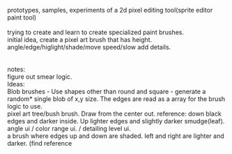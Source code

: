 prototypes, samples, experiments of a 2d pixel editing tool(sprite editor paint tool)
<br><br>
trying to create and learn to create specialized paint brushes.<br>
initial idea, create a pixel art brush that has height. angle/edge/higlight/shade/move speed/slow add details.<br>
<br><br>
notes:<br>
figure out smear logic.
<br>
Ideas:<br>
Blob brushes - Use shapes other than round and square - generate a random* single blob of x,y size. The edges are read as a array for the brush logic to use.<br>
pixel art tree/bush brush. Draw from the center out. reference: down black edges and darker inside. Up lighter edges and slightly darker smudge(leaf). angle ui / color range ui. / detailing level ui.<br>
a brush where edges up and down are shaded. left and right are lighter and darker. (find reference<br>
